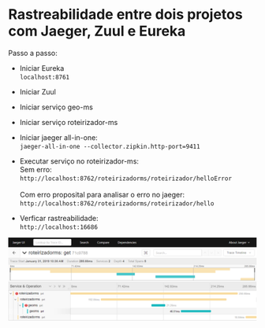 # Rastreabilidade entre dois projetos com Jaeger, Zuul e Eureka

Passo a passo:

- Iniciar Eureka<br />
``
localhost:8761
``

- Iniciar Zuul

- Iniciar serviço geo-ms

- Iniciar serviço roteirizador-ms

- Iniciar jaeger all-in-one:<br />
``
jaeger-all-in-one --collector.zipkin.http-port=9411
``

- Executar serviço no roteirizador-ms:<br />
Sem erro:<br />
``
http://localhost:8762/roteirizadorms/roteirizador/helloError
``
<br /><br />Com erro proposital para analisar o erro no jaeger:<br />
``
http://localhost:8762/roteirizadorms/roteirizador/hello
``

- Verficar rastreabilidade:<br />
``
http://localhost:16686
``

![alt text](https://github.com/cesarschutz/jaeger-rastreando-dois-projetos-spring-boot/blob/master/Capturar.PNG)
